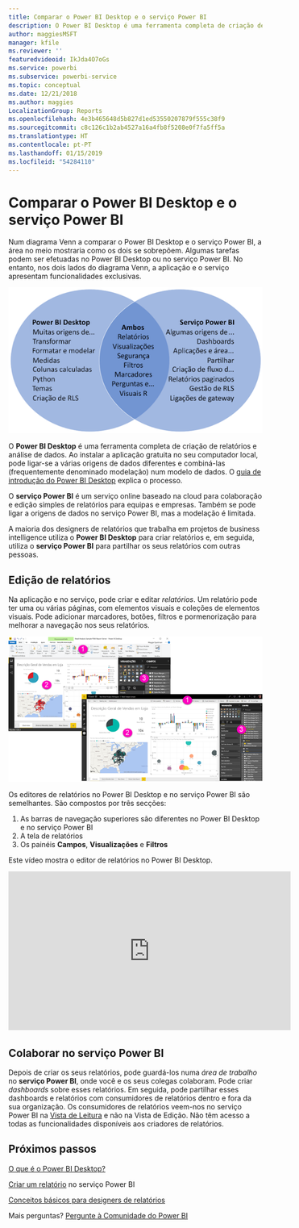 ```yaml
---
title: Comparar o Power BI Desktop e o serviço Power BI
description: O Power BI Desktop é uma ferramenta completa de criação de relatórios e análise de dados. O serviço Power BI é um serviço online baseado na cloud para colaboração e edição simples de relatórios para equipas e empresas.
author: maggiesMSFT
manager: kfile
ms.reviewer: ''
featuredvideoid: IkJda4O7oGs
ms.service: powerbi
ms.subservice: powerbi-service
ms.topic: conceptual
ms.date: 12/21/2018
ms.author: maggies
LocalizationGroup: Reports
ms.openlocfilehash: 4e3b465648d5b827d1ed53550207879f555c38f9
ms.sourcegitcommit: c8c126c1b2ab4527a16a4fb8f5208e0f7fa5ff5a
ms.translationtype: HT
ms.contentlocale: pt-PT
ms.lasthandoff: 01/15/2019
ms.locfileid: "54284110"
---
```

# <a name="comparing-power-bi-desktop-and-the-power-bi-service"></a>Comparar o Power BI Desktop e o serviço Power BI

Num diagrama Venn a comparar o Power BI Desktop e o serviço Power BI, a área no meio mostraria como os dois se sobrepõem. Algumas tarefas podem ser efetuadas no Power BI Desktop ou no serviço Power BI. No entanto, nos dois lados do diagrama Venn, a aplicação e o serviço apresentam funcionalidades exclusivas.  

![Diagrama Venn do Power BI Desktop e do serviço Power BI](media/service-service-vs-desktop/power-bi-venn-desktop-service.png)

O **Power BI Desktop** é uma ferramenta completa de criação de relatórios e análise de dados. Ao instalar a aplicação gratuita no seu computador local, pode ligar-se a várias origens de dados diferentes e combiná-las (frequentemente denominado modelação) num modelo de dados. O [guia de introdução do Power BI Desktop](desktop-getting-started.md) explica o processo.

O **serviço Power BI** é um serviço online baseado na cloud para colaboração e edição simples de relatórios para equipas e empresas. Também se pode ligar a origens de dados no serviço Power BI, mas a modelação é limitada. 

A maioria dos designers de relatórios que trabalha em projetos de business intelligence utiliza o **Power BI Desktop** para criar relatórios e, em seguida, utiliza o **serviço Power BI** para partilhar os seus relatórios com outras pessoas.

## <a name="report-editing"></a>Edição de relatórios

Na aplicação e no serviço, pode criar e editar *relatórios*. Um relatório pode ter uma ou várias páginas, com elementos visuais e coleções de elementos visuais. Pode adicionar marcadores, botões, filtros e pormenorização para melhorar a navegação nos seus relatórios.

![Editar um relatório no Power BI Desktop ou no serviço Power BI](media/service-service-vs-desktop/power-bi-editing-desktop-service.png)

Os editores de relatórios no Power BI Desktop e no serviço Power BI são semelhantes. São compostos por três secções:  

1. As barras de navegação superiores são diferentes no Power BI Desktop e no serviço Power BI    
2. A tela de relatórios     
3. Os painéis **Campos**, **Visualizações** e **Filtros**

Este vídeo mostra o editor de relatórios no Power BI Desktop. 

<iframe width="560" height="315" src="https://www.youtube.com/embed/IkJda4O7oGs" frameborder="0" allowfullscreen></iframe>

## <a name="collaborating-in-the-power-bi-service"></a>Colaborar no serviço Power BI

Depois de criar os seus relatórios, pode guardá-los numa *área de trabalho* no **serviço Power BI**, onde você e os seus colegas colaboram. Pode criar *dashboards* sobre esses relatórios. Em seguida, pode partilhar esses dashboards e relatórios com consumidores de relatórios dentro e fora da sua organização. Os consumidores de relatórios veem-nos no serviço Power BI na [Vista de Leitura](consumer/end-user-reading-view.md) e não na Vista de Edição. Não têm acesso a todas as funcionalidades disponíveis aos criadores de relatórios. 

## <a name="next-steps"></a>Próximos passos

[O que é o Power BI Desktop?](desktop-what-is-desktop.md)

[Criar um relatório](service-report-create-new.md) no serviço Power BI

[Conceitos básicos para designers de relatórios](service-basic-concepts.md)

Mais perguntas? [Pergunte à Comunidade do Power BI](http://community.powerbi.com/)

